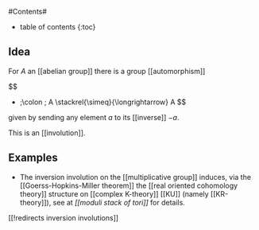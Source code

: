
#Contents#
* table of contents
{:toc}

## Idea

For $A$ an [[abelian group]] there is a group [[automorphism]]

$$
  - \;\colon \; A \stackrel{\simeq}{\longrightarrow} A
$$

given by sending any element $a$ to its [[inverse]] $-a$.

This is an [[involution]].

## Examples


* The inversion involution on the [[multiplicative group]] induces, via the [[Goerss-Hopkins-Miller theorem]] the [[real oriented cohomology theory]] structure on [[complex K-theory]] [[KU]] (namely [[KR-theory]]), see at _[[moduli stack of tori]]_ for details.


[[!redirects inversion involutions]]